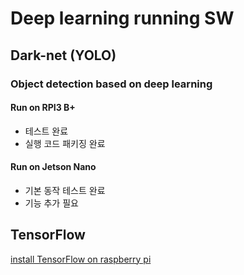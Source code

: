 
# Deep learning running SW

## Dark-net (YOLO)
### Object detection based on deep learning
#### Run on RPI3 B+
- 테스트 완료
- 실행 코드 패키징 완료
#### Run on Jetson Nano
- 기본 동작 테스트 완료
- 기능 추가 필요 

## TensorFlow

[install TensorFlow on raspberry pi](https://www.tensorflow.org/install/install_raspbian)
